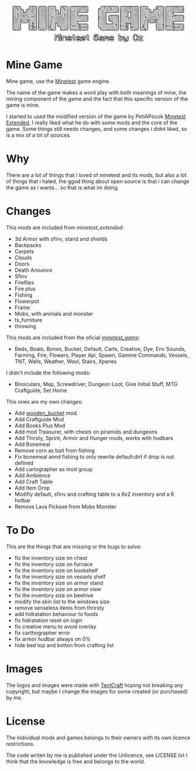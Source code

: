 <p align="center"><img src="menu/logo.png"></p>

# Mine Game
Mine game, use the [Minetest](https://github.com/minetest/minetest) game engine.

The name of the game makes a word play with both meanings of mine, the mining
component of the game and the fact that this specific version of the game is
mine.

I started to used the modified version of the game by PetiAPocok 
[Minetest Extended](https://github.com/PetiAPocok/minetest_extended), I really
liked what he do with some mods and the core of the game.
Some things still needs changes, and some changes i didnt liked, so is a mix of
a lot of sources.

# Why
There are a lot of things that i loved of minetest and its mods, but also a
lot of things that i hated, the ggod thing about open source is that i can 
change the game as i wants... so that is what im doing.

# Changes

This mods are included from _minetest_extended_:
- 3d Armor with sfinv, stand and shields 
- Backpacks
- Carpets
- Clouds
- Doors
- Death Anounce
- Sfinv
- Fireflies
- Fire plus
- Fishing
- Flowerpot
- Frame
- Mobs, with animals and monster
- ts_furniture
- throwing

This mods are included from the oficial [_minetest_game_](https://github.com/minetest/minetest_game):
- Beds, Boats, Bones, Bucket, Default, Carts, Creative, Dye, Env Sounds,
Farming, Fire, Flowers, Player Api, Spawn, Gamme Commands, Vessels, TNT, Walls,
Weather, Wool, Stairs, Xpanes

I didn't include the following mods:
- Binoculars, Map, Screwdriver, Dungeon Loot, Give Initial Stuff, MTG Craftguide, Set Home

This ones are my own changes:
- Add [wooden_bucket](https://gitlab.com/h2mm/wooden_bucket) mod.
- Add Craftguide Mod
- Add Books Plus Mod
- Add mod Treasurer, with chests on piramids and dungeons
- Add Thirsty, Sprint, Armor and Hunger mods, works with hudbars
- Add Bonemeal
- Remove corn as bait from fishing
- Fix bonemeal annd fishing to only rewrite default:dirt if drop is not defined
- Add cartographer as mod group
- Add Ambience
- Add Craft Table
- Add Item Drop
- Modifiy default, sfinv and crafting table to a 6x2 inventory and a 6 hotbar
- Remove Lava Pickaxe from Mobs Monster

# To Do
This are the things that are missing or the bugs to solve:
  - fix the inventory size on chest
  - fix the inventory size on furnace
  - fix the inventory size on bookshelf
  - fix the inventory size on vessels shelf
  - fix the inventory size on armor stand
  - fix the inventory size on armor view
  - fix the inventory size on beehive 
  - modify the skin list to the windows size
  - remove senseless items from thrirsty
  - add hidratation behaviour to foods
  - fix hidratation reset on login
  - fix creative menu to avoid overlay
  - fix carthographer error
  - fix armor hudbar always on 0%
  - hide bed top and botton from crafting list
  

# Images
The logos and images were made with [TextCraft](https://textcraft.net) hoping
not breaking any copyright, but maybe I change the images for some created 
(or purchased) by me.

# License
The individual mods and games belongs to their owners with its own licence 
restrictions. 

The code writen by me is published under the Unlicence, see LICENSE.txt
I think that the knowledge is free and belongs to the world.
